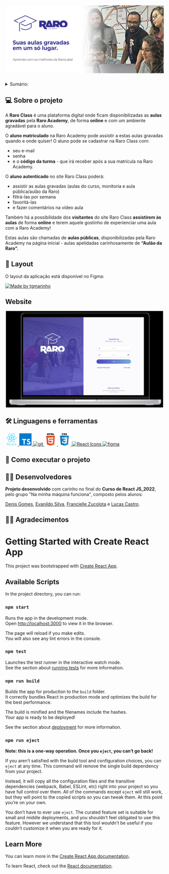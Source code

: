 <!--Banner do site Raro Class-->
<h1 align="center">
    <img src="./public/assets/art/artBannerReadme.png" alt="Banner Raro Class/Raro Academy"  />
</h1>

<!-- Sumário / Âncora -->
<details>
  <summary>Sumário:</summary>
  <ol style='list-style: disc;'>
    <li>
      <a href="#sobre-o-projeto"> Sobre o projeto</a>
    </li>
    <li>
      <a href="#layout">Layout</a>
    </li>
      <ul>
        <li>
        <a href="#layout">Website</a>
        </li>
      </ul>
    <li>
      <a href="#linguagens-e-ferramentas">Linguagens e Ferramentas</a>
    </li>
    </ul>
    <li>
      <a href="#desenvolvedores">Desenvolvedores</a>
    </li>
    <li>
      <a href="#como-executar-o-projeto">Como executar o projeto</a>
    </li>
    <li>
      <a href="#contact">Agradecimentos</a>
    </li>
    <li>
      <a href="#acknowledgments">Acknowledgments</a>
    </li>
  </ol>
</details>

<!-- <a href="#getting-started">Getting Started</a>
      <ul>
        <li><a href="#prerequisites">Prerequisites</a></li>
        <li><a href="#installation">Installation</a></li>
      </ul> -->


<!--Sobre o projeto Raro Class-->
## 💻 Sobre o projeto

A **Raro Class** é uma plataforma digital onde ficam disponibilizadas as **aulas gravadas** pela **Raro Academy**, de forma **online** e com um ambiente agradável para o aluno.

O **aluno matriculado** na Raro Academy pode assistir a estas aulas gravadas quando e onde quiser!
O aluno pode se cadastrar na Raro Class com:

- seu e-mail
- senha
- e o **código da turma** - que irá receber após a sua matrícula na Raro Academy.

O **aluno autenticado** no site Raro Class poderá:

- assistir as aulas gravadas (aulas do curso, monitoria e aula pública/aulão da Raro)
- filtrá-las por semana
- favoritá-las
- e fazer comentários na vídeo aula

Também há a possibilidade dos **visitantes** do site Raro Class **assistirem às aulas** de forma **online** e terem aquele gostinho de experienciar uma aula com a Raro Academy!

Estas aulas são chamadas de **aulas públicas**, disponibilizadas pela Raro Academy na página inicial - aulas apelidadas carinhosamente de **“Aulão da Raro”.**


## 🎨 Layout

O layout da aplicação está disponível no Figma:

<a href="https://www.figma.com/file/oa5yvAXVhSfdAtCkrn7MsK/Design-RaroClass">
  <img alt="Made by tgmarinho" src="https://img.shields.io/badge/Acessar%20Layout%20-Figma-%2304D361">
</a>


## Website

<p align="center" style="display: flex; align-items: flex-start; justify-content: center;">
  <img alt="Imagem da tela de login do site Raro Class" src="./public/assets/art/screenshotLogin.png" width="500px">

  <!--<img alt="Imagem da página inicial da Raro Class" src="./assets/sucesso-web.svg" width="400px">-->
</p>


## 🛠 Linguagens e ferramentas

<p align="left">
  <a href="https://reactjs.org/" target="_blank" rel="noreferrer">
    <img src="https://raw.githubusercontent.com/devicons/devicon/master/icons/react/react-original-wordmark.svg" alt="react" width="40" height="40"/>
  </a>
  <a href="https://www.typescriptlang.org/" target="_blank" rel="noreferrer"> 
    <img src="https://raw.githubusercontent.com/devicons/devicon/master/icons/typescript/typescript-original.svg" alt="typescript" width="40" height="40"/>
  </a>
   <a href="https://git-scm.com/" target="_blank" rel="noreferrer">
    <img src="https://www.vectorlogo.zone/logos/git-scm/git-scm-icon.svg" alt="git" width="40" height="40"/>
  </a>

  <a href="https://www.w3.org/html/" target="_blank" rel="noreferrer">  
    <img src="https://raw.githubusercontent.com/devicons/devicon/master/icons/html5/html5-original-wordmark.svg" alt="html5" width="40" height="40"/>
  </a>
  <a href="https://www.w3schools.com/css/" target="_blank" rel="noreferrer">  
    <img src="https://raw.githubusercontent.com/devicons/devicon/master/icons/css3/css3-original-wordmark.svg" alt="css3" width="40" height="40"/> 
  </a>
  <a href="https://react-icons.github.io/react-icons" target="_blank">
    <img src="https://rawgit.com/gorangajic/react-icons/master/react-icons.svg" width="30" alt="React Icons" />
  </a>
   <a href="https://www.figma.com/" target="_blank" rel="noreferrer">
    <img src="https://www.vectorlogo.zone/logos/figma/figma-icon.svg" alt="figma" width="40" height="40"/>
  </a>
</p>


## 🚀 Como executar o projeto







## 👨‍💻 Desenvolvedores

**Projeto desenvolvido** com carinho no final do **Curso de React JS_2022**, pelo grupo  "Na minha máquina funciona", composto pelos alunos:

[Denis Gomes](https://github.com/Denis-araujo), [Evanildo Silva](https://github.com/Evanildo-Silva), [Francielle Zucolota](https://github.com/franzitaz) e [Lucas Castro](https://github.com/lcastrof).


## 🙏💙 Agradecimentos


# Getting Started with Create React App

This project was bootstrapped with [Create React App](https://github.com/facebook/create-react-app).

## Available Scripts

In the project directory, you can run:

### `npm start`

Runs the app in the development mode.\
Open [http://localhost:3000](http://localhost:3000) to view it in the browser.

The page will reload if you make edits.\
You will also see any lint errors in the console.

### `npm test`

Launches the test runner in the interactive watch mode.\
See the section about [running tests](https://facebook.github.io/create-react-app/docs/running-tests) for more information.

### `npm run build`

Builds the app for production to the `build` folder.\
It correctly bundles React in production mode and optimizes the build for the best performance.

The build is minified and the filenames include the hashes.\
Your app is ready to be deployed!

See the section about [deployment](https://facebook.github.io/create-react-app/docs/deployment) for more information.

### `npm run eject`

**Note: this is a one-way operation. Once you `eject`, you can’t go back!**

If you aren’t satisfied with the build tool and configuration choices, you can `eject` at any time. This command will remove the single build dependency from your project.

Instead, it will copy all the configuration files and the transitive dependencies (webpack, Babel, ESLint, etc) right into your project so you have full control over them. All of the commands except `eject` will still work, but they will point to the copied scripts so you can tweak them. At this point you’re on your own.

You don’t have to ever use `eject`. The curated feature set is suitable for small and middle deployments, and you shouldn’t feel obligated to use this feature. However we understand that this tool wouldn’t be useful if you couldn’t customize it when you are ready for it.

## Learn More

You can learn more in the [Create React App documentation](https://facebook.github.io/create-react-app/docs/getting-started).

To learn React, check out the [React documentation](https://reactjs.org/).

